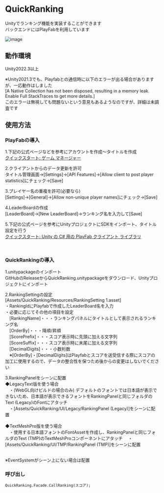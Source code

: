 # QuickRanking
Unityでランキング機能を実装することができます  
バックエンドにはPlayFabを利用しています  

![image](https://github.com/user-attachments/assets/59ef0f17-8742-4df9-b9d8-5eaee7ab1990)

## 動作環境
Unity2022.3以上  

※Unity2021.3でも、Playfabとの通信時に以下のエラーが出る場合がありますが、一応動作はしました  
[A Native Collection has not been disposed, resulting in a memory leak. Enable Full StackTraces to get more details.]  
このエラーは無視しても問題ないという意見もあるようなのですが、詳細は未調査です  

## 使用方法
### PlayFabの導入
1.下記の公式ページなどを参考にアカウントを作成～タイトルを作成  
[クイックスタート: ゲーム マネージャー](https://learn.microsoft.com/ja-jp/gaming/playfab/gamemanager/quickstart)  

2.クライアントからのデータ更新を許可  
タイトル管理画面→[Settings]→[API Features]→[Allow client to post player statistics]にチェック→[Save]  

3.プレイヤー名の重複を許可(必要なら)  
[Settings]→[General]→[Allow non-unique player names]にチェック→[Save]

4.LeaderBoardの作成  
[LeaderBoard]→[New LeaderBoard]→ランキング名を入力して[Save]

5.下記の公式ページを参考にUnityプロジェクトにSDKをインポート、タイトル設定を行う  
[クイックスタート: Unity の C# 用の PlayFab クライアント ライブラリ](https://learn.microsoft.com/ja-jp/gaming/playfab/sdks/unity3d/quickstart)  

<br>

### QuickRankingの導入
1.unitypackageのインポート  
GitHubのReleaseからQuickRanking.unitypackageをダウンロード、Unityプロジェクトにインポート  

2.RankingSettingの設定  
[Assets/QuickRanking/Resources/RankingSetting 1.asset]  
・RankingIdにPlayfabで作成したLeaderBoard名を入力  
・必要に応じてその他の項目を設定  
　[RankingName]・・・ランキングパネルにタイトルとして表示されるランキング名  
　[OrderBy]・・・降順/昇順  
　[ScorePrefix]・・・スコア表示時に先頭に加える文字列  
　[ScoreSuffix]・・・スコア表示時に末尾に加える文字列  
　[DecimalDigits]・・・小数桁数  
　※[OrderBy]・[DecimalDigits]はPlayfabとスコアを送受信する際にスコアの加工に使用するので、データの整合性を保つため後からの変更はしないでください  

3.RankingPanelをシーンに配置  
◆LegacyText版を使う場合  
　・(WebGL向けビルドの場合のみ) デフォルトのフォントでは日本語が表示できないため、日本語が表示できるフォントをRankingPanelと同じフォルダのText (Legacy)のFontにアタッチ  
　・[Assets/QuickRanking/UI/Legacy/RankingPanel (Legacy)]をシーンに配置  
 <br>
◆TextMeshPro版を使う場合  
　・使用する日本語フォントのFontAssetを作成し、RankingPanelと同じフォルダのText (TMP)のTextMeshProコンポーネントにアタッチ
　・[Assets/QuickRanking/UI/TMP/RankingPanel (TMP)]をシーンに配置  
<br>

※EventSystemがシーン上にない場合は配置
<br>

### 呼び出し
```
QuickRanking.Facade.CallRanking(スコア);
```

